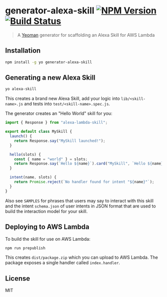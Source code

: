 # generator-alexa-skill [![NPM Version](https://badge.fury.io/js/generator-alexa-skill.svg)](http://badge.fury.io/js/generator-alexa-skill) [![Build Status](https://travis-ci.org/cameronhunter/generator-alexa-skill.svg)](https://travis-ci.org/cameronhunter/generator-alexa-skill)

> A [Yeoman](http://yeoman.io) generator for scaffolding an Alexa Skill for AWS Lambda

## Installation

```bash
npm install -g yo generator-alexa-skill
```

## Generating a new Alexa Skill

```bash
yo alexa-skill
```

This creates a brand new Alexa Skill, add your logic into `lib/<skill-name>.js` and tests into `test/<skill-name>.spec.js`.

The generator creates an "Hello World" skill for you:

```javascript
import { Response } from "alexa-lambda-skill";

export default class MySkill {
  launch() {
    return Response.say("MySkill launched!");
  }

  hello(slots) {
    const { name = "world" } = slots;
    return Response.say(`Hello ${name}`).card("MySkill", `Hello ${name}`);
  }

  intent(name, slots) {
    return Promise.reject(`No handler found for intent "${name}"`);
  }
}
```

Also see `SAMPLES` for phrases that users may say to interact with this skill and the intent `schema.json` of user intents in JSON format that are used to build the interaction model for your skill.

## Deploying to AWS Lambda

To build the skill for use on AWS Lambda:

```bash
npm run prepublish
```

This creates `dist/package.zip` which you can upload to AWS Lambda. The package exposes a single handler called `index.handler`.

## License

MIT
